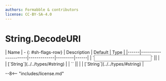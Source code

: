```yaml
---
authors: Formabble & contributors
license: CC-BY-SA-4.0
---
```



# String.DecodeURI

<div class="sh-parameters" markdown="1">
| Name | - {: #sh-flags-row} | Description | Default | Type |
|------|---------------------|-------------|---------|------|
| `<input>` || | | [`String`](../../types/#string) |
| `<output>` || | | [`String`](../../types/#string) |

</div>



--8<-- "includes/license.md"

